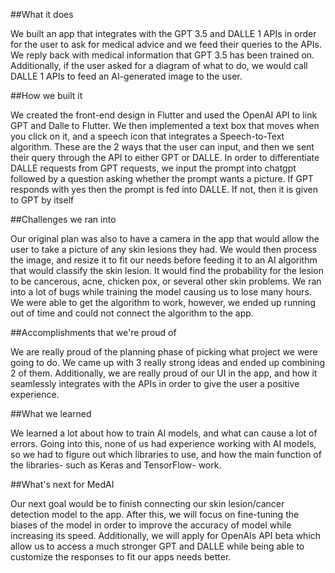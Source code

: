 ##What it does

We built an app that integrates with the GPT 3.5 and DALLE 1 APIs in order for the user to ask for medical advice and we feed their queries to the APIs. We reply back with medical information that GPT 3.5 has been trained on. Additionally, if the user asked for a diagram of what to do, we would call DALLE 1 APIs to feed an AI-generated image to the user.

##How we built it

We created the front-end design in Flutter and used the OpenAI API to link GPT and Dalle to Flutter. We then implemented a text box that moves when you click on it, and a speech icon that integrates a Speech-to-Text algorithm. These are the 2 ways that the user can input, and then we sent their query through the API to either GPT or DALLE. In order to differentiate DALLE requests from GPT requests, we input the prompt into chatgpt followed by a question asking whether the prompt wants a picture. If GPT responds with yes then the prompt is fed into DALLE. If not, then it is given to GPT by itself

##Challenges we ran into

Our original plan was also to have a camera in the app that would allow the user to take a picture of any skin lesions they had. We would then process the image, and resize it to fit our needs before feeding it to an AI algorithm that would classify the skin lesion. It would find the probability for the lesion to be cancerous, acne, chicken pox, or several other skin problems. We ran into a lot of bugs while training the model causing us to lose many hours. We were able to get the algorithm to work, however, we ended up running out of time and could not connect the algorithm to the app.

##Accomplishments that we're proud of

We are really proud of the planning phase of picking what project we were going to do. We came up with 3 really strong ideas and ended up combining 2 of them. Additionally, we are really proud of our UI in the app, and how it seamlessly integrates with the APIs in order to give the user a positive experience.

##What we learned

We learned a lot about how to train AI models, and what can cause a lot of errors. Going into this, none of us had experience working with AI models, so we had to figure out which libraries to use, and how the main function of the libraries- such as Keras and TensorFlow- work.

##What's next for MedAI

Our next goal would be to finish connecting our skin lesion/cancer detection model to the app. After this, we will focus on fine-tuning the biases of the model in order to improve the accuracy of model while increasing its speed. Additionally, we will apply for OpenAIs API beta which allow us to access a much stronger GPT and DALLE while being able to customize the responses to fit our apps needs better.
